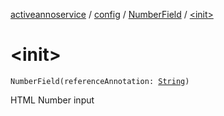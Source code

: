 [activeannoservice](../../index.md) / [config](../index.md) / [NumberField](index.md) / [&lt;init&gt;](./-init-.md)

# &lt;init&gt;

`NumberField(referenceAnnotation: `[`String`](https://kotlinlang.org/api/latest/jvm/stdlib/kotlin/-string/index.html)`)`

HTML Number input


